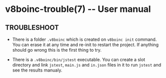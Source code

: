 v8boinc-trouble(7) -- User manual
=================================

## TROUBLESHOOT 

* There is a folder `.v8boinc` which is created on `v8boinc init` command. You
can erase it at any time and re-init to restart the project. If anything should
go wrong this is the first thing to try.

* There is a `.v8boinc/bin/jstest` executable. You can create a slot directory
and link `jstest`, `main.js` and `in.json` files in it to run `jstest` and see
the results manualy.


